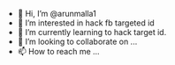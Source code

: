 - 👋 Hi, I’m @arunmalla1
- 👀 I’m interested in hack fb targeted id
- 🌱 I’m currently learning to hack target id.
- 💞️ I’m looking to collaborate on ...
- 📫 How to reach me ...

<!---
arunmalla1/arunmalla1 is a ✨ special ✨ repository because its `README.md` (this file) appears on your GitHub profile.
You can click the Preview link to take a look at your changes.
--->
